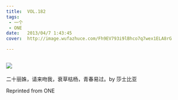 ```yaml
---
title:	VOL.182
tags:
 - 一个
 - ONE
date:	2013/04/7 1:43:45
cover:	http://image.wufazhuce.com/Fh9EV793i9lBhco7q7wex1ELA8rG

---
```

![](http://image.wufazhuce.com/Fh9EV793i9lBhco7q7wex1ELA8rG)
---

二十丽姝，请来吻我，衰草枯杨，青春易过。by 莎士比亚
 
Reprinted from ONE
